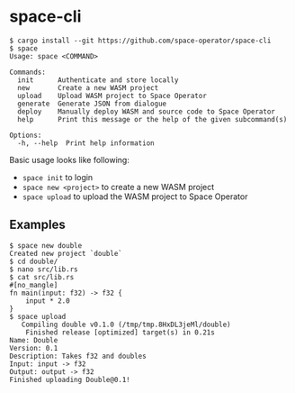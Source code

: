 # space-cli

```
$ cargo install --git https://github.com/space-operator/space-cli
$ space
Usage: space <COMMAND>

Commands:
  init      Authenticate and store locally
  new       Create a new WASM project
  upload    Upload WASM project to Space Operator
  generate  Generate JSON from dialogue
  deploy    Manually deploy WASM and source code to Space Operator
  help      Print this message or the help of the given subcommand(s)

Options:
  -h, --help  Print help information
```

Basic usage looks like following:

- `space init` to login
- `space new <project>` to create a new WASM project
- `space upload` to upload the WASM project to Space Operator

## Examples

```
$ space new double
Created new project `double`
$ cd double/
$ nano src/lib.rs
$ cat src/lib.rs
#[no_mangle]
fn main(input: f32) -> f32 {
    input * 2.0
}
$ space upload
   Compiling double v0.1.0 (/tmp/tmp.8HxDL3jeMl/double)
    Finished release [optimized] target(s) in 0.21s
Name: Double
Version: 0.1
Description: Takes f32 and doubles
Input: input -> f32
Output: output -> f32
Finished uploading Double@0.1!
```

